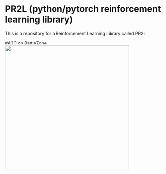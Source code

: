 # PR2L (python/pytorch reinforcement learning library)
This is a repository for a Reinforcement Learning Library called PR2L

#A3C on BattleZone
<img src="https://github.com/Ianpro1/RL-agents/blob/master/BattleZone.gif" width="400">


